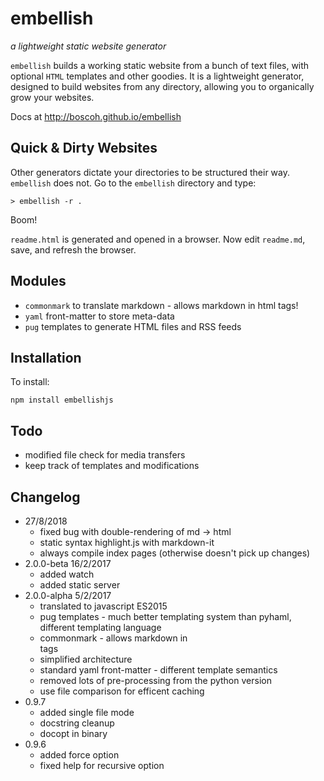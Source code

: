 
# embellish

_a lightweight static website generator_

`embellish` builds a working static website from a bunch of text files, with optional `HTML` templates and other goodies. It is a lightweight generator, designed to build websites from any directory, allowing you to organically grow your websites.

Docs at <http://boscoh.github.io/embellish>

## Quick & Dirty Websites

Other generators dictate your directories to be structured their way. `embellish` does not. Go to the `embellish` directory and type:

    > embellish -r .

Boom! 

`readme.html` is generated and opened in a browser. Now edit `readme.md`, save, and refresh the browser.

## Modules

- `commonmark` to translate markdown - allows markdown in html tags!
- `yaml` front-matter to store meta-data
- `pug` templates to generate HTML files and RSS feeds

## Installation

To install:

    npm install embellishjs

## Todo
- modified file check for media transfers
- keep track of templates and modifications

## Changelog

- 27/8/2018
    - fixed bug with double-rendering of md -> html
    - static syntax highlight.js with markdown-it
    - always compile index pages (otherwise doesn't pick up changes)
- 2.0.0-beta 16/2/2017
    - added watch
    - added static server
- 2.0.0-alpha 5/2/2017
    - translated to javascript ES2015
    - pug templates - much better templating system than pyhaml, different templating language
    - commonmark - allows markdown in <div> tags
    - simplified architecture 
    - standard yaml front-matter - different template semantics
    - removed lots of pre-processing from the python version
    - use file comparison for efficent caching
- 0.9.7
    - added single file mode 
    - docstring cleanup
    - docopt in binary
- 0.9.6
    - added force option
    - fixed help for recursive option
